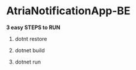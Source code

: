 # AtriaNotificationApp-BE

**3 easy STEPS to RUN**


1. dotnt restore

2. dotnet build

3. dotnet run

